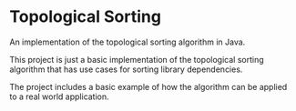# Topological Sorting

An implementation of the topological sorting algorithm in Java. 

This project is just a basic implementation of the topological sorting algorithm that has use cases for sorting library dependencies. 

The project includes a basic example of how the algorithm can be applied to a real world application. 
